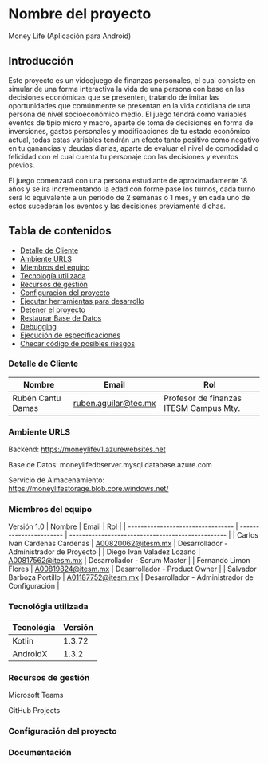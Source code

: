 # Nombre del proyecto

Money Life (Aplicación para Android)

## Introducción

Este proyecto es un videojuego de finanzas personales, el cual consiste en simular de una forma interactiva la vida de una persona con base en las decisiones económicas que se presenten, tratando de imitar las oportunidades que comúnmente se presentan en la vida cotidiana de una persona de nivel socioeconómico medio. El juego tendrá como variables eventos de tipio micro y macro, aparte de toma de decisiones en forma de inversiones, gastos personales y modificaciones de tu estado económico actual, todas estas variables tendrán un efecto tanto positivo como negativo en tu ganancias y deudas diarias, aparte de evaluar el nivel de comodidad o felicidad con el cual cuenta tu personaje con las decisiones y eventos previos.

El juego comenzará con una persona estudiante de aproximadamente 18 años y se ira incrementando la edad con forme pase los turnos, cada turno será lo equivalente a un periodo de 2 semanas o 1 mes, y en cada uno de estos sucederán los eventos y las decisiones previamente dichas.


## Tabla de contenidos

* [Detalle de Cliente](#client-details)
* [Ambiente URLS](#environment-urls)
* [Miembros del equipo](#team-members)
* [Tecnología utilizada](#technology-stack)
* [Recursos de gestión](#management-resources)
* [Configuración del proyecto](#setup-the-project)
* [Ejecutar herramientas para desarrollo](#running-the-stack-for-development)
* [Detener el proyecto](#stop-the-project)
* [Restaurar Base de Datos](#restoring-the-database)
* [Debugging](#debugging)
* [Ejecución de especificaciones](#running-specs)
* [Checar código de posibles riesgos](#checking-code-for-potential-issues)

### Detalle de Cliente

| Nombre                         | Email                | Rol                                                                                |
| ------------------------------ | -------------------- | ---------------------------------------------------------------------------------- |
| Rubén Cantu Damas | ruben.aguilar@tec.mx | Profesor de finanzas ITESM Campus Mty. |

### Ambiente URLS

Backend: https://moneylifev1.azurewebsites.net

Base de Datos: moneylifedbserver.mysql.database.azure.com

Servicio de Almacenamiento: https://moneylifestorage.blob.core.windows.net/

### Miembros del equipo

Versión 1.0
| Nombre                            | Email                   | Rol                                               |
| --------------------------------- | ----------------------- | ------------------------------------------------- |
| Carlos Ivan Cardenas Cardenas     | A00820062@itesm.mx      | Desarrollador - Administrador de Proyecto         |
| Diego Ivan Valadez Lozano         | A00817562@itesm.mx      | Desarrollador - Scrum Master                      |
| Fernando Limon Flores             | A00819824@itesm.mx      | Desarrollador - Product Owner                     |
| Salvador Barboza Portillo         | A01187752@itesm.mx      | Desarrollador - Administrador de Configuración    |


### Tecnológia utilizada

| Tecnológia      | Versión      |
| --------------- | ------------ |
| Kotlin          | 1.3.72       |
| AndroidX        | 1.3.2        |

### Recursos de gestión

Microsoft Teams

GitHub Projects

### Configuración del proyecto
### Documentación

